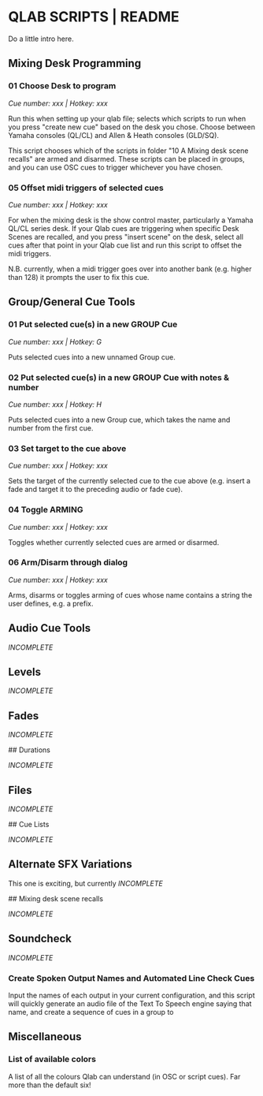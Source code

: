 # QLAB SCRIPTS | README

Do a little intro here.

## Mixing Desk Programming

### 01 Choose Desk to program

*Cue number: xxx | Hotkey: xxx*

Run this when setting up your qlab file; selects which scripts to run when you press "create new cue" based on the desk you chose. Choose between Yamaha consoles (QL/CL) and Allen & Heath consoles (GLD/SQ).

This script chooses which of the scripts in folder "10 A Mixing desk scene recalls" are armed and disarmed. These scripts can be placed in groups, and you can use OSC cues to trigger whichever you have chosen.

### 05 Offset midi triggers of selected cues

*Cue number: xxx | Hotkey: xxx*

For when the mixing desk is the show control master, particularly a Yamaha QL/CL series desk. If your Qlab cues are triggering when specific Desk Scenes are recalled, and you press "insert scene" on the desk, select all cues after that point in your Qlab cue list and run this script to offset the midi triggers.

N.B. currently, when a midi trigger goes over into another bank (e.g. higher than 128) it prompts the user to fix this cue.

## Group/General Cue Tools

### 01 Put selected cue(s) in a new GROUP Cue

*Cue number: xxx | Hotkey: G*

Puts selected cues into a new unnamed Group cue.

### 02 Put selected cue(s) in a new GROUP Cue with notes & number

*Cue number: xxx | Hotkey: H*

Puts selected cues into a new Group cue, which takes the name and number from the first cue.

### 03 Set target to the cue above

*Cue number: xxx | Hotkey: xxx*

Sets the target of the currently selected cue to the cue above (e.g. insert a fade and target it to the preceding audio or fade cue).

### 04 Toggle ARMING

*Cue number: xxx | Hotkey: xxx*

Toggles whether currently selected cues are armed or disarmed.

### 06 Arm/Disarm through dialog

*Cue number: xxx | Hotkey: xxx*

Arms, disarms or toggles arming of cues whose name contains a string the user defines, e.g. a prefix.

## Audio Cue Tools

*INCOMPLETE*

## Levels

*INCOMPLETE*

## Fades

*INCOMPLETE*

## Durations

*INCOMPLETE*

## Files

*INCOMPLETE*

## Cue Lists

*INCOMPLETE*

## Alternate SFX Variations

This one is exciting, but currently *INCOMPLETE*

## Mixing desk scene recalls

*INCOMPLETE*

## Soundcheck

*INCOMPLETE*

### Create Spoken Output Names and Automated Line Check Cues

Input the names of each output in your current configuration, and this script will quickly generate an audio file of the Text To Speech engine saying that name, and create a sequence of cues in a group to 

## Miscellaneous

### List of available colors

A list of all the colours Qlab can understand (in OSC or script cues). Far more than the default six!